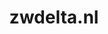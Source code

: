 ---
layout: post
title:  "zwdelta.nl"
internal_url:  "/dutchgov/zwdelta.nl.html"
categories: dutchgov
---